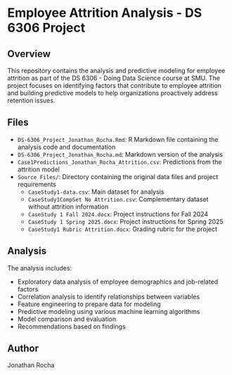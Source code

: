 # Employee Attrition Analysis - DS 6306 Project

## Overview
This repository contains the analysis and predictive modeling for employee attrition as part of the DS 6306 - Doing Data Science course at SMU. The project focuses on identifying factors that contribute to employee attrition and building predictive models to help organizations proactively address retention issues.

## Files
- `DS-6306_Project_Jonathan_Rocha.Rmd`: R Markdown file containing the analysis code and documentation
- `DS-6306_Project_Jonathan_Rocha.md`: Markdown version of the analysis
- `Case1Predictions_Jonathan_Rocha_Attrition.csv`: Predictions from the attrition model
- `Source Files/`: Directory containing the original data files and project requirements
  - `CaseStudy1-data.csv`: Main dataset for analysis
  - `CaseStudy1CompSet No Attrition.csv`: Complementary dataset without attrition information
  - `CaseStudy 1 Fall 2024.docx`: Project instructions for Fall 2024
  - `CaseStudy 1 Spring 2025.docx`: Project instructions for Spring 2025
  - `CaseStudy1 Rubric Attrition.docx`: Grading rubric for the project

## Analysis
The analysis includes:
- Exploratory data analysis of employee demographics and job-related factors
- Correlation analysis to identify relationships between variables
- Feature engineering to prepare data for modeling
- Predictive modeling using various machine learning algorithms
- Model comparison and evaluation
- Recommendations based on findings

## Author
Jonathan Rocha